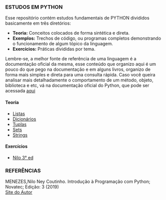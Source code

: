 ### ESTUDOS EM PYTHON

Esse repositório contém estudos fundamentais de PYTHON divididos basicamente em três diretórios:<br>
* **Teoria:** Conceitos colocados de forma sintética e direta.<br>
* **Exemplos:** Trechos de código, ou programas completos demonstrando o funcionamento de algum tópico da linguagem.<br>
* **Exercícios:** Práticas divididas por tema.<br> 


Lembre-se, a melhor fonte de referência de uma linguagem é a documentação oficial da mesma, esse conteúdo que organizo aqui é um pouco do que pego na documentação e em alguns livros, organizo de forma mais simples e direta para uma consulta rápida. Caso você queira analisar mais detalhadamente o comportamento de um método, objeto, biblioteca e etc, vá na documentação oficial do Python, que pode ser acessada [aqui](https://docs.python.org/pt-br/3/tutorial/)

#### Teoria
- [Listas](https://github.com/Evaldo-comp/Python_Teoria-e-Pratica/blob/master/Teoria/Listas.md)
- [Dicionários](https://github.com/Evaldo-comp/Python_Teoria-e-Pratica/blob/master/Teoria/Dicion%C3%A1rios.md)
- [Tuplas](https://github.com/Evaldo-comp/Python_Teoria-e-Pratica/blob/master/Teoria/Tuplas.md)
- [Sets](https://github.com/Evaldo-comp/Python_Teoria-e-Pratica/blob/master/Teoria/Sets.md)
- [Strings](https://github.com/Evaldo-comp/Python_Teoria-e-Pratica/blob/master/Teoria/Strings.md)
  
#### Exercícios
* [Nilo 3° ed](https://github.com/Evaldo-comp/Python_Teoria-e-Pratica/tree/master/Exercicios/Nilo_3ed)
  

### REFERÊNCIAS

MENEZES,Nilo Ney Coutinho. Introdução à Programação com Python; Novatec; Edição: 3 (2019)<br>
[Site do Autor](https://python.nilo.pro.br/)<br>


